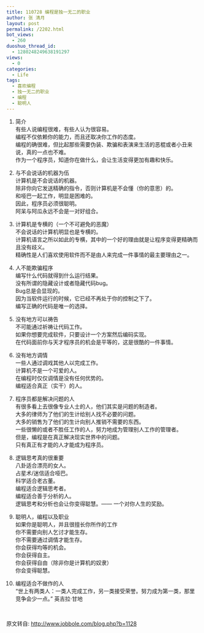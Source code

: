 ```yaml
---
title: 110728 编程是独一无二的职业
author: 张 清月
layout: post
permalink: /2202.html
bot_views:
  - 260
duoshuo_thread_id:
  - 1280248249638191297
views:
  - 0
categories:
  - Life
tags:
  - 喜欢编程
  - 独一无二的职业
  - 编程
  - 聪明人
---
```

1. 简介  
有些人说编程很难，有些人认为很容易。  
编程不仅依赖你的能力，而且还取决你工作的态度。  
编程的确很难，但比起那些需要伪装、欺骗和表演来生活的恶棍或者小丑来说，真的一点也不难。  
作为一个程序员，知道你在做什么，会让生活变得更加有趣和快乐。

2. 与不会说话的机器为伍  
计算机是不会说话的机器。  
除非你向它发送精确的指令，否则计算机是不会懂（你的意思）的。  
和哑巴一起工作，明显是困难的。  
因此，程序员必须很聪明。  
阿呆与阿瓜永远不会是一对好组合。

3. 计算机是专横的（一个不可避免的恶魔）  
不会说话的计算机明显也是专横的。  
计算机语言之所以如此的专横，其中的一个好的理由就是让程序变得更精确而且没有歧义。  
精确性是人们喜欢使用软件而不是由人来完成一件事情的最主要理由之一。

4. 人不能欺骗程序  
编写什么代码就得到什么运行结果。  
没有所谓的隐藏设计或者隐藏代码bug。  
Bug总是会显现的。  
因为当软件运行的时候，它已经不再处于你的控制之下了。  
编写正确的代码是唯一的选择。

5. 没有地方可以祷告  
不可能通过祈祷让代码工作。  
如果你想要完成软件，只要设计一个方案然后编码实现。  
在代码面前你与天才程序员的机会是平等的，这是很酷的一件事情。

6. 没有地方调情  
一些人通过调戏其他人以完成工作。  
计算机不是一个可爱的人。  
在编程时仅仅调情是没有任何优势的。  
编程适合真正（实干）的人。

7. 程序员都是解决问题的人  
有很多看上去很像专业人士的人，他们其实是问题的制造者。  
大多的律师为了他们的生计给别人找不必要的问题。  
大多的销售为了他们的生计向别人推销不需要的东西。  
一些很懒的或者不胜任工作的人，努力地成为管理别人工作的管理者。  
但是，编程是在真正解决现实世界中的问题。  
只有真正有才能的人才能成为程序员。

8. 逻辑思考真的很重要  
八卦适合漂亮的女人。  
占星术/迷信适合哑巴。  
科学适合老古董。  
编程适合逻辑思考者。  
编程适合善于分析的人。  
逻辑思考和分析也会让你变得聪慧。—— 一个对你人生的奖励。

9. 聪明人，编程以及职业  
如果你是聪明人，并且很擅长你所作的工作  
你不需要向别人乞讨才能生存。  
你不需要通过调情才能生存。  
你会获得均等的机会。  
你会获得自主。  
你会获得自由（除非你是计算机的奴隶）  
你会变得聪慧。

10. 编程适合不做作的人  
“世上有两类人：一类人完成工作，另一类接受荣誉。努力成为第一类，那里竞争会少一点。” 英吉拉·甘地

&nbsp;

原文转自: <http://www.jobbole.com/blog.php?b=1128>